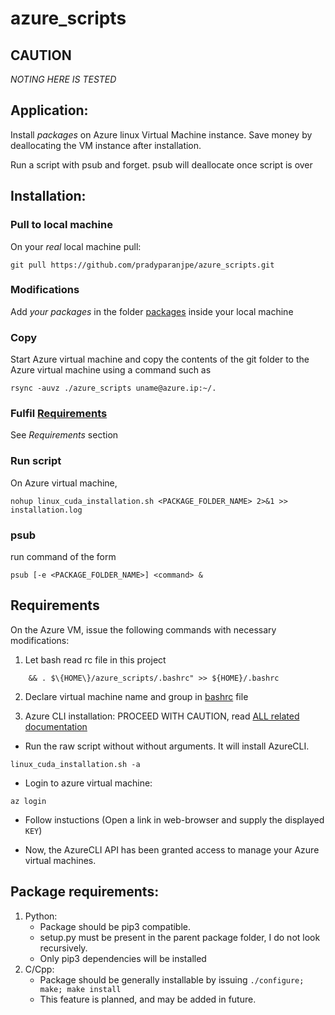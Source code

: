 # azure_scripts

## CAUTION
_*NOTING HERE IS TESTED*_

## Application:
Install _packages_ on Azure linux Virtual Machine instance.
Save money by deallocating the VM instance after installation.

Run a script with psub and forget. psub will deallocate once script is over

## Installation:

### Pull to local machine
On your _real_ local machine pull:

`git pull https://github.com/pradyparanjpe/azure_scripts.git`

### Modifications
Add _your packages_ in the folder [packages](./packages/) inside your local machine

### Copy
Start Azure virtual machine and copy the contents of the git folder to the Azure virtual machine using a command such as

`rsync -auvz ./azure_scripts uname@azure.ip:~/.`

### Fulfil [Requirements](#Requirements)
See *Requirements* section

### Run script
On Azure virtual machine,

`nohup linux_cuda_installation.sh <PACKAGE_FOLDER_NAME> 2>&1 >> installation.log`

### psub

run command of the form

`psub [-e <PACKAGE_FOLDER_NAME>] <command> &`

## Requirements

On the Azure VM, issue the following commands with necessary modifications:

1. Let bash read rc file in this project

```echo "[[ -f $\{HOME\}/azure_scripts/.bashrc ]] \
    && . $\{HOME\}/azure_scripts/.bashrc" >> ${HOME}/.bashrc
```



2. Declare virtual machine name and group in [bashrc](bashrc) file


3. Azure CLI installation: PROCEED WITH CAUTION, read [ALL related documentation](https://docs.microsoft.com/en-us/cli/azure/install-azure-cli-apt?view=azure-cli-latest)
  - Run the raw script without without arguments. It will install AzureCLI.

  `linux_cuda_installation.sh -a`

  - Login to azure virtual machine:

  `az login`

  - Follow instuctions (Open a link in web-browser and supply the displayed `KEY`)

  - Now, the AzureCLI API has been granted access to manage your Azure virtual machines.
  

## Package requirements:
1. Python:
   - Package should be pip3 compatible.
   - setup.py must be present in the parent package folder, I do not look recursively.
   - Only pip3 dependencies will be installed
2. C/Cpp:
   - Package should be generally installable by issuing `./configure; make; make install`
   - This feature is planned, and may be added in future.
